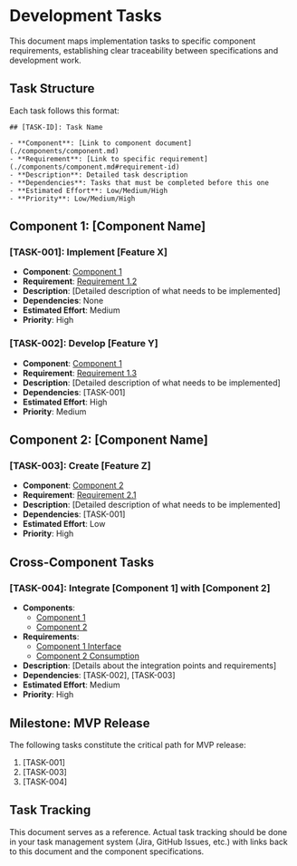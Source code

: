 # Development Tasks

This document maps implementation tasks to specific component requirements, establishing clear traceability between specifications and development work.

## Task Structure

Each task follows this format:

```
## [TASK-ID]: Task Name

- **Component**: [Link to component document](./components/component.md)
- **Requirement**: [Link to specific requirement](./components/component.md#requirement-id)
- **Description**: Detailed task description
- **Dependencies**: Tasks that must be completed before this one
- **Estimated Effort**: Low/Medium/High
- **Priority**: Low/Medium/High
```

## Component 1: [Component Name]

### [TASK-001]: Implement [Feature X]

- **Component**: [Component 1](./components/component1.md)
- **Requirement**: [Requirement 1.2](./components/component1.md#requirement-1)
- **Description**: [Detailed description of what needs to be implemented]
- **Dependencies**: None
- **Estimated Effort**: Medium
- **Priority**: High

### [TASK-002]: Develop [Feature Y]

- **Component**: [Component 1](./components/component1.md)
- **Requirement**: [Requirement 1.3](./components/component1.md#requirement-2)
- **Description**: [Detailed description of what needs to be implemented]
- **Dependencies**: [TASK-001]
- **Estimated Effort**: High
- **Priority**: Medium

## Component 2: [Component Name]

### [TASK-003]: Create [Feature Z]

- **Component**: [Component 2](./components/component2.md)
- **Requirement**: [Requirement 2.1](./components/component2.md#requirement-1)
- **Description**: [Detailed description of what needs to be implemented]
- **Dependencies**: [TASK-001]
- **Estimated Effort**: Low
- **Priority**: High

## Cross-Component Tasks

### [TASK-004]: Integrate [Component 1] with [Component 2]

- **Components**: 
  - [Component 1](./components/component1.md)
  - [Component 2](./components/component2.md)
- **Requirements**:
  - [Component 1 Interface](./components/component1.md#interfaces)
  - [Component 2 Consumption](./components/component2.md#system-context)
- **Description**: [Details about the integration points and requirements]
- **Dependencies**: [TASK-002], [TASK-003]
- **Estimated Effort**: Medium
- **Priority**: High

## Milestone: MVP Release

The following tasks constitute the critical path for MVP release:

1. [TASK-001]
2. [TASK-003]
3. [TASK-004]

## Task Tracking

This document serves as a reference. Actual task tracking should be done in your task management system (Jira, GitHub Issues, etc.) with links back to this document and the component specifications.